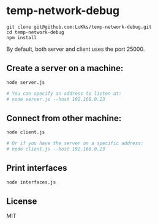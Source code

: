 # temp-network-debug

```
git clone git@github.com:LuKks/temp-network-debug.git
cd temp-network-debug
npm install
```

By default, both server and client uses the port 25000.

## Create a server on a machine:
```bash
node server.js

# You can specify an address to listen at:
# node server.js --host 192.168.0.23
```

## Connect from other machine:
```bash
node client.js

# Or if you have the server on a specific address:
# node client.js --host 192.168.0.23
```

## Print interfaces
```bash
node interfaces.js
```

## License
MIT
